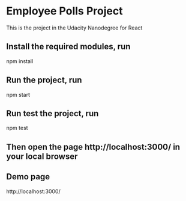 # Employee Polls Project
This is the project in the Udacity Nanodegree for React

## Install the required modules, run
  npm install 

## Run the project, run
  npm start 

## Run test the project, run
  npm test 

## Then open the page http://localhost:3000/ in your local browser

## Demo page
http://localhost:3000/
